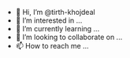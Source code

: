 - 👋 Hi, I’m @tirth-khojdeal
- 👀 I’m interested in ...
- 🌱 I’m currently learning ...
- 💞️ I’m looking to collaborate on ...
- 📫 How to reach me ...

<!---
tirth-khojdeal/tirth-khojdeal is a ✨ special ✨ repository because its `README.md` (this file) appears on your GitHub profile.
You can click the Preview link to take a look at your changes.
--->
